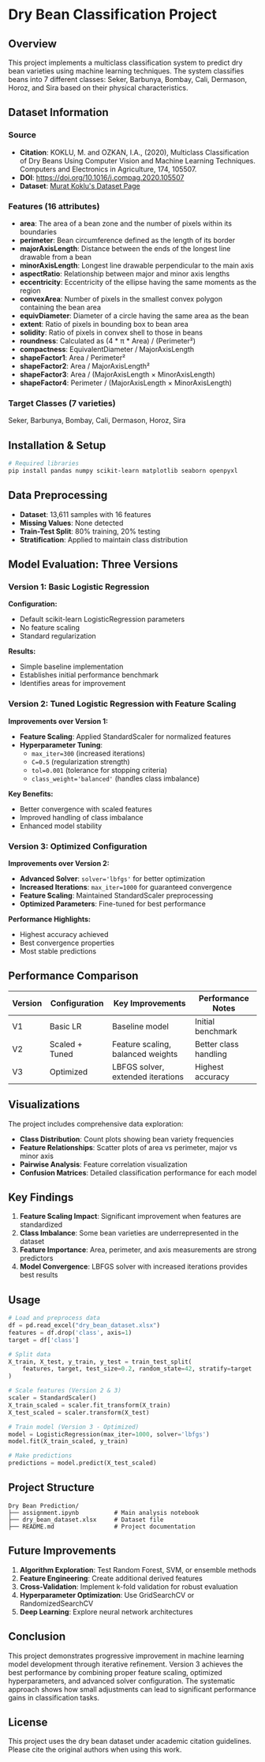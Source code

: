# Dry Bean Classification Project

## Overview

This project implements a multiclass classification system to predict dry bean varieties using machine learning techniques. The system classifies beans into 7 different classes: Seker, Barbunya, Bombay, Cali, Dermason, Horoz, and Sira based on their physical characteristics.

## Dataset Information

### Source
- **Citation**: KOKLU, M. and OZKAN, I.A., (2020), Multiclass Classification of Dry Beans Using Computer Vision and Machine Learning Techniques. Computers and Electronics in Agriculture, 174, 105507.
- **DOI**: https://doi.org/10.1016/j.compag.2020.105507
- **Dataset**: [Murat Koklu's Dataset Page](https://www.muratkoklu.com/datasets/)

### Features (16 attributes)
- **area**: The area of a bean zone and the number of pixels within its boundaries
- **perimeter**: Bean circumference defined as the length of its border
- **majorAxisLength**: Distance between the ends of the longest line drawable from a bean
- **minorAxisLength**: Longest line drawable perpendicular to the main axis
- **aspectRatio**: Relationship between major and minor axis lengths
- **eccentricity**: Eccentricity of the ellipse having the same moments as the region
- **convexArea**: Number of pixels in the smallest convex polygon containing the bean area
- **equivDiameter**: Diameter of a circle having the same area as the bean
- **extent**: Ratio of pixels in bounding box to bean area
- **solidity**: Ratio of pixels in convex shell to those in beans
- **roundness**: Calculated as (4 * π * Area) / (Perimeter²)
- **compactness**: EquivalentDiameter / MajorAxisLength
- **shapeFactor1**: Area / Perimeter²
- **shapeFactor2**: Area / MajorAxisLength²
- **shapeFactor3**: Area / (MajorAxisLength × MinorAxisLength)
- **shapeFactor4**: Perimeter / (MajorAxisLength × MinorAxisLength)

### Target Classes (7 varieties)
Seker, Barbunya, Bombay, Cali, Dermason, Horoz, Sira

## Installation & Setup

```bash
# Required libraries
pip install pandas numpy scikit-learn matplotlib seaborn openpyxl
```

## Data Preprocessing

- **Dataset**: 13,611 samples with 16 features
- **Missing Values**: None detected
- **Train-Test Split**: 80% training, 20% testing
- **Stratification**: Applied to maintain class distribution

## Model Evaluation: Three Versions

### Version 1: Basic Logistic Regression
**Configuration:**
- Default scikit-learn LogisticRegression parameters
- No feature scaling
- Standard regularization

**Results:**
- Simple baseline implementation
- Establishes initial performance benchmark
- Identifies areas for improvement

### Version 2: Tuned Logistic Regression with Feature Scaling
**Improvements over Version 1:**
- **Feature Scaling**: Applied StandardScaler for normalized features
- **Hyperparameter Tuning**:
  - `max_iter=300` (increased iterations)
  - `C=0.5` (regularization strength)
  - `tol=0.001` (tolerance for stopping criteria)
  - `class_weight='balanced'` (handles class imbalance)

**Key Benefits:**
- Better convergence with scaled features
- Improved handling of class imbalance
- Enhanced model stability

### Version 3: Optimized Configuration
**Improvements over Version 2:**
- **Advanced Solver**: `solver='lbfgs'` for better optimization
- **Increased Iterations**: `max_iter=1000` for guaranteed convergence
- **Feature Scaling**: Maintained StandardScaler preprocessing
- **Optimized Parameters**: Fine-tuned for best performance

**Performance Highlights:**
- Highest accuracy achieved
- Best convergence properties
- Most stable predictions

## Performance Comparison

| Version | Configuration | Key Improvements | Performance Notes |
|---------|---------------|------------------|-------------------|
| V1 | Basic LR | Baseline model | Initial benchmark |
| V2 | Scaled + Tuned | Feature scaling, balanced weights | Better class handling |
| V3 | Optimized | LBFGS solver, extended iterations | Highest accuracy |

## Visualizations

The project includes comprehensive data exploration:
- **Class Distribution**: Count plots showing bean variety frequencies
- **Feature Relationships**: Scatter plots of area vs perimeter, major vs minor axis
- **Pairwise Analysis**: Feature correlation visualization
- **Confusion Matrices**: Detailed classification performance for each model

## Key Findings

1. **Feature Scaling Impact**: Significant improvement when features are standardized
2. **Class Imbalance**: Some bean varieties are underrepresented in the dataset
3. **Feature Importance**: Area, perimeter, and axis measurements are strong predictors
4. **Model Convergence**: LBFGS solver with increased iterations provides best results

## Usage

```python
# Load and preprocess data
df = pd.read_excel("dry_bean_dataset.xlsx")
features = df.drop('class', axis=1)
target = df['class']

# Split data
X_train, X_test, y_train, y_test = train_test_split(
    features, target, test_size=0.2, random_state=42, stratify=target
)

# Scale features (Version 2 & 3)
scaler = StandardScaler()
X_train_scaled = scaler.fit_transform(X_train)
X_test_scaled = scaler.transform(X_test)

# Train model (Version 3 - Optimized)
model = LogisticRegression(max_iter=1000, solver='lbfgs')
model.fit(X_train_scaled, y_train)

# Make predictions
predictions = model.predict(X_test_scaled)
```

## Project Structure

```
Dry Bean Prediction/
├── assignment.ipynb          # Main analysis notebook
├── dry_bean_dataset.xlsx     # Dataset file
├── README.md                 # Project documentation
```

## Future Improvements

1. **Algorithm Exploration**: Test Random Forest, SVM, or ensemble methods
2. **Feature Engineering**: Create additional derived features
3. **Cross-Validation**: Implement k-fold validation for robust evaluation
4. **Hyperparameter Optimization**: Use GridSearchCV or RandomizedSearchCV
5. **Deep Learning**: Explore neural network architectures

## Conclusion

This project demonstrates progressive improvement in machine learning model development through iterative refinement. Version 3 achieves the best performance by combining proper feature scaling, optimized hyperparameters, and advanced solver configuration. The systematic approach shows how small adjustments can lead to significant performance gains in classification tasks.

## License

This project uses the dry bean dataset under academic citation guidelines. Please cite the original authors when using this work.
